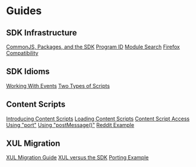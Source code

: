 <!-- This Source Code Form is subject to the terms of the Mozilla Public
   - License, v. 2.0. If a copy of the MPL was not distributed with this
   - file, You can obtain one at http://mozilla.org/MPL/2.0/. -->

# Guides #

## SDK Infrastructure ##

<div class="buttonarray">

<a href="dev-guide/addon-development/commonjs.html">CommonJS, Packages, and the SDK</a>
<a href="dev-guide/addon-development/program-id.html">Program ID</a>
<a href="dev-guide/addon-development/module-search.html">Module Search</a>
<a href="dev-guide/addon-development/firefox-compatibility.html">Firefox Compatibility</a>

</div>

## SDK Idioms ##

<div class="buttonarray">

 <a href="dev-guide/addon-development/events.html">Working With Events</a>
 <a href="dev-guide/addon-development/two-types-of-scripts.html">Two Types of Scripts</a>

</div>

## Content Scripts ##

<div class="buttonarray">

 <a href="dev-guide/addon-development/web-content.html">Introducing Content Scripts</a>
 <a href="dev-guide/addon-development/content-scripts/loading.html">Loading Content Scripts</a>
 <a href="dev-guide/addon-development/content-scripts/access.html">Content Script Access</a>
 <a href="dev-guide/addon-development/content-scripts/using-port.html">Using "port"</a>
 <a href="dev-guide/addon-development/content-scripts/using-postmessage.html">Using "postMessage()"</a>
 <a href="dev-guide/addon-development/content-scripts/reddit-example.html">Reddit Example</a>

</div>

## XUL Migration ##

<div class="buttonarray">

 <a href="dev-guide/addon-development/xul-migration.html">XUL Migration Guide</a>
 <a href="dev-guide/addon-development/sdk-vs-xul.html">XUL versus the SDK</a>
 <a href="dev-guide/addon-development/library-detector.html">Porting Example</a>
 
</div>
